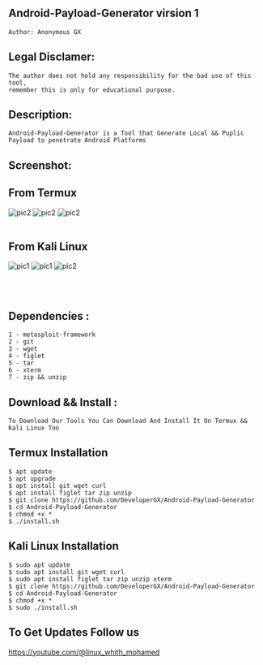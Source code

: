 ## Android-Payload-Generator virsion 1 
    Author: Anonymous GX

## Legal Disclamer:
    The author does not hold any responsibility for the bad use of this tool,
    remember this is only for educational purpose.

## Description:
    Android-Payload-Generator is a Tool that Generate Local && Puplic Payload to penetrate Android Platforms

## Screenshot:
## From Termux

![pic2](https://b.top4top.io/p_3386514iq0.jpg)
![pic2](https://c.top4top.io/p_3386jj91l0.jpg)
![pic2](https://c.top4top.io/p_3386rfjqj1.jpg)
<br /><br />
## From Kali Linux 

![pic1](https://e.top4top.io/p_3386sad071.png)
![pic1](https://g.top4top.io/p_3386dlh0q3.png)
![pic2](https://f.top4top.io/p_33867vrho2.png)

<br /><br />

## Dependencies :
    1 - metasploit-framework
	2 - git
	3 - wget
	4 - figlet
	5 - tar
 	6 - xterm
	7 - zip && unzip

## Download && Install :
    To Download Our Tools You Can Download And Install It On Termux && Kali Linux Too 

## Termux Installation

    $ apt update
    $ apt upgrade
    $ apt install git wget curl 
    $ apt install figlet tar zip unzip
    $ git clone https://github.com/DeveloperGX/Android-Payload-Generator
    $ cd Android-Payload-Generator
    $ chmod +x *
    $ ./install.sh

## Kali Linux Installation
      
    $ sudo apt update
    $ sudo apt install git wget curl
    $ sudo apt install figlet tar zip unzip xterm
    $ git clone https://github.com/DeveloperGX/Android-Payload-Generator
    $ cd Android-Payload-Generator
    $ chmod +x *
    $ sudo ./install.sh
    
      

## To Get Updates Follow us 

https://youtube.com/@linux_whith_mohamed
